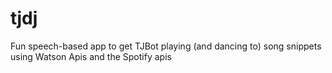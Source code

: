 # tjdj
Fun speech-based app to get TJBot playing (and dancing to) song snippets using Watson Apis and the Spotify apis
